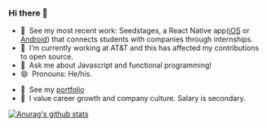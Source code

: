 ### Hi there 👋

- 🔭 &nbsp;See my most recent work: Seedstages, a React Native app([iOS](https://apps.apple.com/us/app/seedstages/id1522370422) or [Android](https://play.google.com/store/apps/details?id=com.seedstages.seedstages&hl=en_US)) that connects students with companies through internships.
- 🌱 &nbsp;I’m currently working at AT&T and this has affected my contributions to open source.
- 💬 &nbsp;Ask me about Javascript and functional programming!
- 😄 &nbsp;Pronouns: He/his.
<!-- - 📫 &nbsp;How to reach me: [LinkedIn](https://www.linkedin.com/in/daniel-morales-s96/), [Twitter](https://twitter.com/Princedany96). -->
- 💼 &nbsp;See my [portfolio](https://www.danielmoraless.com)
- 👯 &nbsp;I value career growth and company culture. Salary is secondary. 

[![Anurag's github stats](https://github-readme-stats.vercel.app/api?username=PrinceD96&hide=stars&show_icons=true&count_private=true&theme=vue)](https://github.com/anuraghazra/github-readme-stats)

<!--
- ⚡ Fun fact: ...
- 🤔 I’m looking for help with ...
-->
